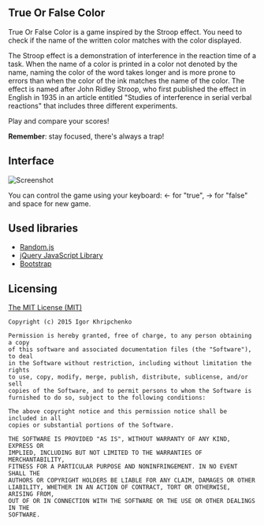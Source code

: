 ## True Or False Color

True Or False Color is a game inspired by the Stroop effect. You need to check if the name of the written color matches with the color displayed.

The Stroop effect is a demonstration of interference in the reaction time of a task. When the name of a color is printed in a color not denoted by the name, naming the color of the word takes longer and is more prone to errors than when the color of the ink matches the name of the color. The effect is named after John Ridley Stroop, who first published the effect in English in 1935 in an article entitled "Studies of interference in serial verbal reactions" that includes three different experiments.

Play and compare your scores!

**Remember**: stay focused, there's always a trap!

## Interface
![Screenshot](/app/img/cover.jpg)

You can control the game using your keyboard: ← for "true", → for "false" and space for new game.

## Used libraries
* [Random.js](https://github.com/ckknight/random-js)
* [jQuery JavaScript Library](https://github.com/jquery/jquery)
* [Bootstrap](https://github.com/twbs/bootstrap)

## Licensing
[The MIT License (MIT)](https://github.com/khrigo/TrueOrFalseColor/blob/master/LICENSE)

```
Copyright (c) 2015 Igor Khripchenko

Permission is hereby granted, free of charge, to any person obtaining a copy
of this software and associated documentation files (the "Software"), to deal
in the Software without restriction, including without limitation the rights
to use, copy, modify, merge, publish, distribute, sublicense, and/or sell
copies of the Software, and to permit persons to whom the Software is
furnished to do so, subject to the following conditions:

The above copyright notice and this permission notice shall be included in all
copies or substantial portions of the Software.

THE SOFTWARE IS PROVIDED "AS IS", WITHOUT WARRANTY OF ANY KIND, EXPRESS OR
IMPLIED, INCLUDING BUT NOT LIMITED TO THE WARRANTIES OF MERCHANTABILITY,
FITNESS FOR A PARTICULAR PURPOSE AND NONINFRINGEMENT. IN NO EVENT SHALL THE
AUTHORS OR COPYRIGHT HOLDERS BE LIABLE FOR ANY CLAIM, DAMAGES OR OTHER
LIABILITY, WHETHER IN AN ACTION OF CONTRACT, TORT OR OTHERWISE, ARISING FROM,
OUT OF OR IN CONNECTION WITH THE SOFTWARE OR THE USE OR OTHER DEALINGS IN THE
SOFTWARE.
```
